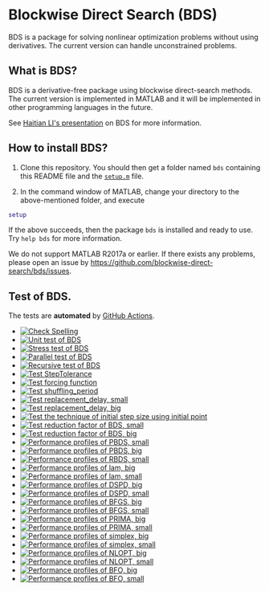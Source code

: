 # Blockwise Direct Search (BDS)

BDS is a package for solving nonlinear optimization problems without using derivatives. The current version can handle unconstrained problems. 

## What is BDS?

BDS is a derivative-free package using blockwise direct-search methods. The current version is implemented in MATLAB and it will be implemented in other programming languages in the future.

See [Haitian LI's presentation](https://lht97.github.io/documents/9_th_Graduate_Forum.pdf) on BDS for more information.

## How to install BDS?

1. Clone this repository. You should then get a folder named `bds` containing this README file and the
[`setup.m`](https://github.com/blockwise-direct-search/bds/blob/main/setup.m) file.

2. In the command window of MATLAB, change your directory to the above-mentioned folder, and execute

```matlab
setup
```

If the above succeeds, then the package `bds` is installed and ready to use. Try `help bds` for more information.

We do not support MATLAB R2017a or earlier. If there exists any problems, please open an issue by
https://github.com/blockwise-direct-search/bds/issues.

## Test of BDS.
The tests are **automated** by
[GitHub Actions](https://docs.github.com/en/actions). 
- [![Check Spelling](https://github.com/blockwise-direct-search/bds/actions/workflows/spelling.yml/badge.svg)](https://github.com/blockwise-direct-search/bds/actions/workflows/spelling.yml)
- [![Unit test of BDS](https://github.com/blockwise-direct-search/bds/actions/workflows/unit_test.yml/badge.svg)](https://github.com/blockwise-direct-search/bds/actions/workflows/unit_test.yml)
- [![Stress test of BDS](https://github.com/blockwise-direct-search/bds/actions/workflows/stress_test.yml/badge.svg)](https://github.com/blockwise-direct-search/bds/actions/workflows/stress_test.yml)
- [![Parallel test of BDS](https://github.com/blockwise-direct-search/bds/actions/workflows/parallel_test_matlab.yml/badge.svg)](https://github.com/blockwise-direct-search/bds/actions/workflows/parallel_test_matlab.yml)
- [![Recursive test of BDS](https://github.com/blockwise-direct-search/bds/actions/workflows/recursive_test_matlab.yml/badge.svg)](https://github.com/blockwise-direct-search/bds/actions/workflows/recursive_test_matlab.yml)
- [![Test StepTolerance](https://github.com/blockwise-direct-search/bds/actions/workflows/test_StepTolerance.yml/badge.svg)](https://github.com/blockwise-direct-search/bds/actions/workflows/test_StepTolerance.yml)
- [![Test forcing function](https://github.com/blockwise-direct-search/bds/actions/workflows/test_forcing_function.yml/badge.svg)](https://github.com/blockwise-direct-search/bds/actions/workflows/test_forcing_function.yml)
- [![Test shuffling_period](https://github.com/blockwise-direct-search/bds/actions/workflows/test_shuffling_period.yml/badge.svg)](https://github.com/blockwise-direct-search/bds/actions/workflows/test_shuffling_period.yml)
- [![Test replacement_delay, small](https://github.com/blockwise-direct-search/bds/actions/workflows/test_replacement_delay_small.yml/badge.svg)](https://github.com/blockwise-direct-search/bds/actions/workflows/test_replacement_delay_small.yml)
- [![Test replacement_delay, big](https://github.com/blockwise-direct-search/bds/actions/workflows/test_replacement_delay_big.yml/badge.svg)](https://github.com/blockwise-direct-search/bds/actions/workflows/test_replacement_delay_big.yml)
- [![Test the technique of initial step size using initial point](https://github.com/blockwise-direct-search/bds/actions/workflows/test_initial_point_technique.yml/badge.svg)](https://github.com/blockwise-direct-search/bds/actions/workflows/test_initial_point_technique.yml)
- [![Test reduction factor of BDS, small](https://github.com/blockwise-direct-search/bds/actions/workflows/profile_small_reduction_factor.yml/badge.svg)](https://github.com/blockwise-direct-search/bds/actions/workflows/profile_small_reduction_factor.yml)
- [![Test reduction factor of BDS, big](https://github.com/blockwise-direct-search/bds/actions/workflows/profile_big_reduction_factor.yml/badge.svg)](https://github.com/blockwise-direct-search/bds/actions/workflows/profile_big_reduction_factor.yml)
- [![Performance profiles of PBDS, small](https://github.com/blockwise-direct-search/bds/actions/workflows/profile_pbds_small.yml/badge.svg)](https://github.com/blockwise-direct-search/bds/actions/workflows/profile_pbds_small.yml)
- [![Performance profiles of PBDS, big](https://github.com/blockwise-direct-search/bds/actions/workflows/profile_pbds_big.yml/badge.svg)](https://github.com/blockwise-direct-search/bds/actions/workflows/profile_pbds_big.yml)
- [![Performance profiles of RBDS, small](https://github.com/blockwise-direct-search/bds/actions/workflows/profile_rbds_small.yml/badge.svg)](https://github.com/blockwise-direct-search/bds/actions/workflows/profile_rbds_small.yml)
- [![Performance profiles of lam, big](https://github.com/blockwise-direct-search/bds/actions/workflows/profile_lam_big.yml/badge.svg)](https://github.com/blockwise-direct-search/bds/actions/workflows/profile_lam_big.yml)
- [![Performance profiles of lam, small](https://github.com/blockwise-direct-search/bds/actions/workflows/profile_lam_small.yml/badge.svg)](https://github.com/blockwise-direct-search/bds/actions/workflows/profile_lam_small.yml)
- [![Performance profiles of DSPD, big](https://github.com/blockwise-direct-search/bds/actions/workflows/profile_dspd_big.yml/badge.svg)](https://github.com/blockwise-direct-search/bds/actions/workflows/profile_dspd_big.yml)
- [![Performance profiles of DSPD, small](https://github.com/blockwise-direct-search/bds/actions/workflows/profile_dspd_small.yml/badge.svg)](https://github.com/blockwise-direct-search/bds/actions/workflows/profile_dspd_small.yml)
- [![Performance profiles of BFGS, big](https://github.com/blockwise-direct-search/bds/actions/workflows/profile_bfgs_big.yml/badge.svg)](https://github.com/blockwise-direct-search/bds/actions/workflows/profile_bfgs_big.yml)
- [![Performance profiles of BFGS, small](https://github.com/blockwise-direct-search/bds/actions/workflows/profile_bfgs_small.yml/badge.svg)](https://github.com/blockwise-direct-search/bds/actions/workflows/profile_bfgs_small.yml)
- [![Performance profiles of PRIMA, big](https://github.com/blockwise-direct-search/bds/actions/workflows/profile_prima_big.yml/badge.svg)](https://github.com/blockwise-direct-search/bds/actions/workflows/profile_prima_big.yml)
- [![Performance profiles of PRIMA, small](https://github.com/blockwise-direct-search/bds/actions/workflows/profile_prima_small.yml/badge.svg)](https://github.com/blockwise-direct-search/bds/actions/workflows/profile_prima_small.yml)
- [![Performance profiles of simplex, big](https://github.com/blockwise-direct-search/bds/actions/workflows/profile_simplex_big.yml/badge.svg)](https://github.com/blockwise-direct-search/bds/actions/workflows/profile_simplex_big.yml)
- [![Performance profiles of simplex, small](https://github.com/blockwise-direct-search/bds/actions/workflows/profile_simplex_small.yml/badge.svg)](https://github.com/blockwise-direct-search/bds/actions/workflows/profile_simplex_small.yml)
- [![Performance profiles of NLOPT, big](https://github.com/blockwise-direct-search/bds/actions/workflows/profile_nlopt_big.yml/badge.svg)](https://github.com/blockwise-direct-search/bds/actions/workflows/profile_nlopt_big.yml)
- [![Performance profiles of NLOPT, small](https://github.com/blockwise-direct-search/bds/actions/workflows/profile_nlopt_small.yml/badge.svg)](https://github.com/blockwise-direct-search/bds/actions/workflows/profile_nlopt_small.yml)
- [![Performance profiles of BFO, big](https://github.com/blockwise-direct-search/bds/actions/workflows/profile_bfo_big.yml/badge.svg)](https://github.com/blockwise-direct-search/bds/actions/workflows/profile_bfo_big.yml)
- [![Performance profiles of BFO, small](https://github.com/blockwise-direct-search/bds/actions/workflows/profile_bfo_small.yml/badge.svg)](https://github.com/blockwise-direct-search/bds/actions/workflows/profile_bfo_small.yml)